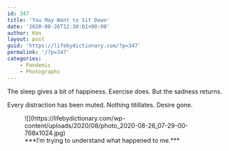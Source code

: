 ```yaml
---
id: 347
title: 'You May Want to Sit Down'
date: '2020-08-26T12:30:01+00:00'
author: Ken
layout: post
guid: 'https://lifebydictionary.com/?p=347'
permalink: '/?p=347'
categories:
    - Pandemic
    - Photographs
---
```


The sleep gives a bit of happiness. Exercise does. But the sadness returns.

Every distraction has been muted. Nothing titillates. Desire gone.

<figure class="wp-block-image size-large">![](https://lifebydictionary.com/wp-content/uploads/2020/08/photo_2020-08-26_07-29-00-768x1024.jpg)<figcaption>***I’m trying to understand what happened to me.***</figcaption></figure>